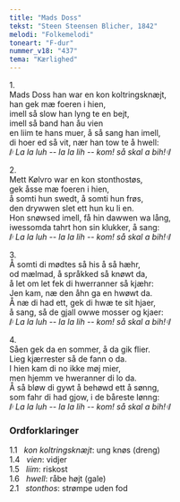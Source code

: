 ```yaml
---
title: "Mads Doss"
tekst: "Steen Steensen Blicher, 1842"
melodi: "Folkemelodi"
toneart: "F-dur"
nummer_v18: "437"
tema: "Kærlighed"
---
```


1\.\
Mads Doss han war en kon koltringsknæjt,\
han gek mæ foeren i hien,\
imell så slow han lyng te en bejt,\
imell så band han åu vien\
en liim te hans muer, å så sang han imell,\
di hoer ed så vit, nær han tow te å hwell:\
*𝄆 La la luh -- la la lih -- kom! så skal a bih!𝄇*

2\.\
Mett Kølvro war en kon stonthostøs,\
gek åsse mæ foeren i hien,\
å somti hun swedt, å somti hun frøs,\
den drywwen slet ett hun ku li en.\
Hon snøwsed imell, få hin dawwen wa lång,\
iwessomda tahrt hon sin klukker, å sang:\
*𝄆 La la luh -- la la lih -- kom! så skal a bih!𝄇*

3\.\
Å somti di mødtes så his å så hæhr,\
od mælmad, å språkked så knøwt da,\
å let om let fek di hwerranner så kjæhr:\
Jen kam, næ den åhn ga en hwøwt da.\
Å næ di had ett, gek di hwæ te sit hjaer,\
å sang, så de gjall owwe mosser og kjaer:\
*𝄆 La la luh -- la la lih -- kom! så skal a bih!𝄇*

4\.\
Såen gek da en sommer, å da gik flier.\
Lieg kjærrester så de fann o da.\
I hien kam di no ikke møj mier,\
men hjemm ve hweranner di lo da.\
Å så bløw di gywt å behøwd ett å sønng,\
som fahr di had gjow, i de båreste lønng:\
*𝄆 La la luh -- la la lih -- kom! så skal a bih!𝄇*

### Ordforklaringer
1.1   *kon koltringsknæjt*: ung knøs (dreng) \
1.4   *vien*: vidjer \
1.5   *liim*: riskost \
1.6   *hwell*: råbe højt (gale) \
2.1   *stonthos*: strømpe uden fod